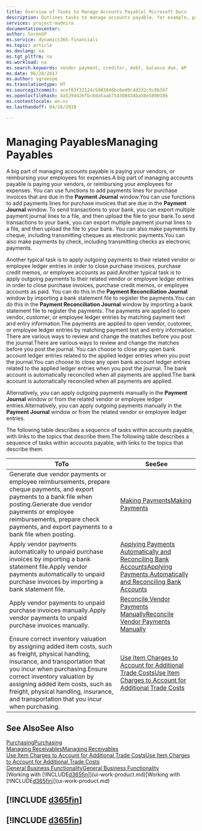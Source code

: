 ```yaml
---
title: Overview of Tasks to Manage Accounts Payable| Microsoft Docs
description: Outlines tasks to manage accounts payable, for example, paying creditors or applying outgoing payments to ledger entries to close invoices or credit memos.
services: project-madeira
documentationcenter: 
author: SorenGP
ms.service: dynamics365-financials
ms.topic: article
ms.devlang: na
ms.tgt_pltfrm: na
ms.workload: na
ms.search.keywords: vendor payment, creditor, debt, balance due, AP
ms.date: 06/28/2017
ms.author: sgroespe
ms.translationtype: HT
ms.sourcegitcommit: acef03f32124c5983846bc6ed0c4d332c9c8b347
ms.openlocfilehash: 4a529d426fbc8da5aab75d308434ba58e5800186
ms.contentlocale: en-nz
ms.lasthandoff: 04/16/2018

---
```

# <a name="managing-payables"></a><span data-ttu-id="1a3b3-103">Managing Payables</span><span class="sxs-lookup"><span data-stu-id="1a3b3-103">Managing Payables</span></span>
<span data-ttu-id="1a3b3-104">A big part of managing accounts payable is paying your vendors, or reimbursing your employees for expenses.</span><span class="sxs-lookup"><span data-stu-id="1a3b3-104">A big part of managing accounts payable is paying your vendors, or reimbursing your employees for expenses.</span></span> <span data-ttu-id="1a3b3-105">You can use functions to add payments lines for purchase invoices that are due in the **Payment Journal** window.</span><span class="sxs-lookup"><span data-stu-id="1a3b3-105">You can use functions to add payments lines for purchase invoices that are due in the **Payment Journal** window.</span></span> <span data-ttu-id="1a3b3-106">To send transactions to your bank, you can export multiple payment journal lines to a file, and then upload the file to your bank.</span><span class="sxs-lookup"><span data-stu-id="1a3b3-106">To send transactions to your bank, you can export multiple payment journal lines to a file, and then upload the file to your bank.</span></span> <span data-ttu-id="1a3b3-107">You can also make payments by cheque, including transmitting cheques as electronic payments.</span><span class="sxs-lookup"><span data-stu-id="1a3b3-107">You can also make payments by check, including transmitting checks as electronic payments.</span></span>

<span data-ttu-id="1a3b3-108">Another typical task is to apply outgoing payments to their related vendor or employee ledger entries in order to close purchase invoices, purchase credit memos, or employee accounts as paid.</span><span class="sxs-lookup"><span data-stu-id="1a3b3-108">Another typical task is to apply outgoing payments to their related vendor or employee ledger entries in order to close purchase invoices, purchase credit memos, or employee accounts as paid.</span></span> <span data-ttu-id="1a3b3-109">You can do this in the **Payment Reconciliation Journal** window by importing a bank statement file to register the payments.</span><span class="sxs-lookup"><span data-stu-id="1a3b3-109">You can do this in the **Payment Reconciliation Journal** window by importing a bank statement file to register the payments.</span></span> <span data-ttu-id="1a3b3-110">The payments are applied to open vendor, customer, or employee ledger entries by matching payment text and entry information.</span><span class="sxs-lookup"><span data-stu-id="1a3b3-110">The payments are applied to open vendor, customer, or employee ledger entries by matching payment text and entry information.</span></span> <span data-ttu-id="1a3b3-111">There are various ways to review and change the matches before you post the journal.</span><span class="sxs-lookup"><span data-stu-id="1a3b3-111">There are various ways to review and change the matches before you post the journal.</span></span> <span data-ttu-id="1a3b3-112">You can choose to close any open bank account ledger entries related to the applied ledger entries when you post the journal.</span><span class="sxs-lookup"><span data-stu-id="1a3b3-112">You can choose to close any open bank account ledger entries related to the applied ledger entries when you post the journal.</span></span> <span data-ttu-id="1a3b3-113">The bank account is automatically reconciled when all payments are applied.</span><span class="sxs-lookup"><span data-stu-id="1a3b3-113">The bank account is automatically reconciled when all payments are applied.</span></span>

<span data-ttu-id="1a3b3-114">Alternatively, you can apply outgoing payments manually in the **Payment Journal** window or from the related vendor or employee ledger entries.</span><span class="sxs-lookup"><span data-stu-id="1a3b3-114">Alternatively, you can apply outgoing payments manually in the **Payment Journal** window or from the related vendor or employee ledger entries.</span></span>

<span data-ttu-id="1a3b3-115">The following table describes a sequence of tasks within accounts payable, with links to the topics that describe them.</span><span class="sxs-lookup"><span data-stu-id="1a3b3-115">The following table describes a sequence of tasks within accounts payable, with links to the topics that describe them.</span></span>

| <span data-ttu-id="1a3b3-116">To</span><span class="sxs-lookup"><span data-stu-id="1a3b3-116">To</span></span> | <span data-ttu-id="1a3b3-117">See</span><span class="sxs-lookup"><span data-stu-id="1a3b3-117">See</span></span> |
| --- | --- |
| <span data-ttu-id="1a3b3-118">Generate due vendor payments or employee reimbursements, prepare cheque payments, and export payments to a bank file when posting.</span><span class="sxs-lookup"><span data-stu-id="1a3b3-118">Generate due vendor payments or employee reimbursements, prepare check payments, and export payments to a bank file when posting.</span></span> |[<span data-ttu-id="1a3b3-119">Making Payments</span><span class="sxs-lookup"><span data-stu-id="1a3b3-119">Making Payments</span></span>](payables-make-payments.md) |
| <span data-ttu-id="1a3b3-120">Apply vendor payments automatically to unpaid purchase invoices by importing a bank statement file.</span><span class="sxs-lookup"><span data-stu-id="1a3b3-120">Apply vendor payments automatically to unpaid purchase invoices by importing a bank statement file.</span></span> |[<span data-ttu-id="1a3b3-121">Applying Payments Automatically and Reconciling Bank Accounts</span><span class="sxs-lookup"><span data-stu-id="1a3b3-121">Applying Payments Automatically and Reconciling Bank Accounts</span></span>](receivables-apply-payments-auto-reconcile-bank-accounts.md) |
| <span data-ttu-id="1a3b3-122">Apply vendor payments to unpaid purchase invoices manually.</span><span class="sxs-lookup"><span data-stu-id="1a3b3-122">Apply vendor payments to unpaid purchase invoices manually.</span></span> |[<span data-ttu-id="1a3b3-123">Reconcile Vendor Payments Manually</span><span class="sxs-lookup"><span data-stu-id="1a3b3-123">Reconcile Vendor Payments Manually</span></span>](payables-how-apply-purchase-transactions-manually.md) |
|<span data-ttu-id="1a3b3-124">Ensure correct inventory valuation by assigning added item costs, such as freight, physical handling, insurance, and transportation that you incur when purchasing.</span><span class="sxs-lookup"><span data-stu-id="1a3b3-124">Ensure correct inventory valuation by assigning added item costs, such as freight, physical handling, insurance, and transportation that you incur when purchasing.</span></span>|[<span data-ttu-id="1a3b3-125">Use Item Charges to Account for Additional Trade Costs</span><span class="sxs-lookup"><span data-stu-id="1a3b3-125">Use Item Charges to Account for Additional Trade Costs</span></span>](payables-how-assign-item-charges.md)|

## <a name="see-also"></a><span data-ttu-id="1a3b3-126">See Also</span><span class="sxs-lookup"><span data-stu-id="1a3b3-126">See Also</span></span>
[<span data-ttu-id="1a3b3-127">Purchasing</span><span class="sxs-lookup"><span data-stu-id="1a3b3-127">Purchasing</span></span>](purchasing-manage-purchasing.md)  
[<span data-ttu-id="1a3b3-128">Managing Receivables</span><span class="sxs-lookup"><span data-stu-id="1a3b3-128">Managing Receivables</span></span>](receivables-manage-receivables.md)  
[<span data-ttu-id="1a3b3-129">Use Item Charges to Account for Additional Trade Costs</span><span class="sxs-lookup"><span data-stu-id="1a3b3-129">Use Item Charges to Account for Additional Trade Costs</span></span>](payables-how-assign-item-charges.md)  
[<span data-ttu-id="1a3b3-130">General Business Functionality</span><span class="sxs-lookup"><span data-stu-id="1a3b3-130">General Business Functionality</span></span>](ui-across-business-areas.md)  
<span data-ttu-id="1a3b3-131">[Working with [!INCLUDE[d365fin](includes/d365fin_md.md)]](ui-work-product.md)</span><span class="sxs-lookup"><span data-stu-id="1a3b3-131">[Working with [!INCLUDE[d365fin](includes/d365fin_md.md)]](ui-work-product.md)</span></span>

## [!INCLUDE [d365fin](includes/free_trial_md.md)]  
## [!INCLUDE [d365fin](includes/training_link_md.md)]

